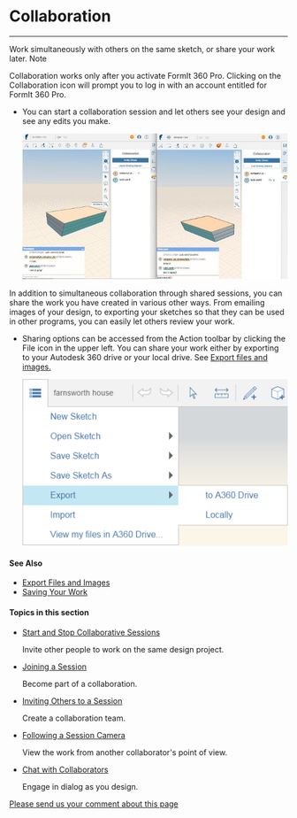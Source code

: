# Collaboration

----

Work simultaneously with others on the same sketch, or share your work later.
Note 

Collaboration works only after you activate FormIt 360 Pro. Clicking on the Collaboration icon will prompt you to log in with an [ ](http://360.autodesk.com) account entitled for FormIt 360 Pro.

* You can start a collaboration session and let others see your design and see any edits you make. 
    
    ![](Images/GUID-532951E8-D393-4642-85B8-1383FA39BBFC-low.jpg)

In addition to simultaneous collaboration through shared sessions, you can share the work you have created in various other ways. From emailing images of your design, to exporting your sketches so that they can be used in other programs, you can easily let others review your work. 
* Sharing options can be accessed from the Action toolbar by clicking the File icon in the upper left. You can share your work either by exporting to your Autodesk 360 drive or your local drive. See [Export files and images.](GUID-C487C79A-24CA-46F2-B954-6666684BBF01.htm) 
    
    ![](Images/GUID-0FE88E44-6422-45F1-B81A-994160E2CD21-low.png)


#### See Also

* [Export Files and Images](GUID-C487C79A-24CA-46F2-B954-6666684BBF01.htm)
* [ Saving Your Work](GUID-4B629DB9-C09D-4C90-9B4A-22FA86957101.htm)

  

#### Topics in this section

* [Start and Stop Collaborative Sessions](GUID-5DDA0C73-1C6D-41D8-B2B2-319C318C3F46.htm)
    
    Invite other people to work on the same design project.
* [Joining a Session](GUID-F63ECC17-4768-4541-AAA8-2B6065BB6248.htm)
    
    Become part of a collaboration.
* [Inviting Others to a Session ](GUID-4D059B55-5630-445E-BB61-EBF490570E88.htm)
    
    Create a collaboration team.
* [Following a Session Camera](GUID-7C44D437-6CED-4F74-8019-D282DFD27292.htm)
    
    View the work from another collaborator's point of view.
* [Chat with Collaborators ](GUID-6BDCD346-6EDA-45A4-9CC3-42AA1C779318.htm)
    
    Engage in dialog as you design.

[Please send us your comment about this page](#)